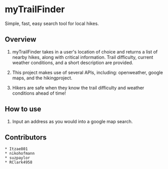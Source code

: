 # myTrailFinder

Simple, fast, easy search tool for local hikes.

## Overview

1. myTrailFinder takes in a user's location of choice and returns a list of nearby hikes, along with critical information. Trail difficulty, current weather conditions, and a short description are provided.

2. This project makes use of several APIs, including: openweather, google maps, and the hikingproject. 

3. Hikers are safe when they know the trail difficulty and weather conditions ahead of time!

## How to use

1. Input an address as you would into a google map search.

## Contributors

    * Itzae801
    * nikohofmann
    * suzpaylor
    * RClark4958